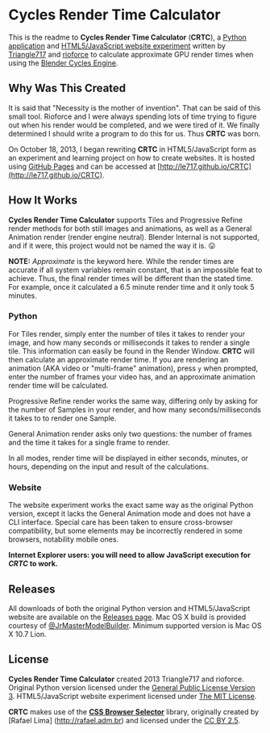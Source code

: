 Cycles Render Time Calculator
=============================

This is the readme to **Cycles Render Time Calculator** (**CRTC**), a [Python  application](http://www.python.org)
and [HTML5/JavaScript website experiment](http://le717.github.io/CRTC) written by
[Triangle717](http://Triangle717.WordPress.com) and [rioforce](http://rioforce.WordPress.com)
to calculate approximate GPU render times when using the [Blender Cycles Engine](http://www.blender.org).

Why Was This Created
--------------------

It is said that "Necessity is the mother of invention". That can be said of this small tool.
Rioforce and I were always spending lots of time trying to figure out when his render would be completed,
and we were tired of it. We finally determined I should write a program to do this for us.
Thus **CRTC** was born.

On October 18, 2013, I began rewriting **CRTC** in HTML5/JavaScript form
as an experiment and learning project on how to create websites. It is hosted using [GitHub Pages](http://pages.github.com)
and can be accessed at [http://le717.github.io/CRTC](http://le717.github.io/CRTC).

How It Works
------------

**Cycles Render Time Calculator** supports Tiles and Progressive Refine render methods
for both still images and animations, as well as a General Animation render (render engine neutral).
Blender Internal is not supported, and if it were, this project would not be named the way it is. :stuck_out_tongue:

**NOTE:** _Approximate_ is the keyword here. While the render times are accurate if all system variables remain constant,
that is an impossible feat to achieve. Thus, the final render times will be different than the stated time.
For example, once it calculated a 6.5 minute render time and it  only took 5 minutes.

### Python ###

For Tiles render, simply enter the number of tiles it takes to render your image,
and how many seconds or milliseconds it takes to render a single tile.
This information can easily be found in the Render Window. **CRTC** will then calculate an approximate render time.
If you are rendering an animation (AKA video or "multi-frame" animation), press `y` when prompted,
enter the number of frames your video has, and an approximate animation render time will be calculated.

Progressive Refine render works the same way, differing only by asking for the number of Samples in your render,
and how many seconds/milliseconds it takes to to render one Sample.

General Animation render asks only two questions: the number of frames and the time it takes for a single frame to render.

In all modes, render time will be displayed in either seconds, minutes, or hours,
depending on the input and result of the calculations.

### Website ###

The website experiment works the exact same way as the original Python version, except it lacks the General Animation mode
and does not have a CLI interface. Special care has been taken to ensure cross-browser compatibility,
but some elements may be incorrectly rendered in some browsers, notability mobile ones.

**Internet Explorer users: you will need to allow JavaScript execution for _CRTC_ to work.**

Releases
--------

All downloads of both the original Python version and HTML5/JavaScript website are available on the [Releases page](https://github.com/le717/CRTC/releases).
Mac OS X build is provided courtesy of [@JrMasterModelBuilder](https://github.com/JrMasterModelBuilder). Minimum supported version is Mac OS X 10.7 Lion.

License
-------

**Cycles Render Time Calculator** created 2013 Triangle717 and rioforce.
Original Python version licensed under the
[General Public License Version 3](http://www.gnu.org/licenses/gpl.html).
HTML5/JavaScript website experiment licensed under
[The MIT License](http://opensource.org/licenses/MIT).

**CRTC** makes use of the [**CSS Browser Selector**](https://github.com/verbatim/css_browser_selector) library,
originally created by [Rafael Lima] (http://rafael.adm.br) and licensed under the
[CC BY 2.5](http://creativecommons.org/licenses/by/2.5/).

